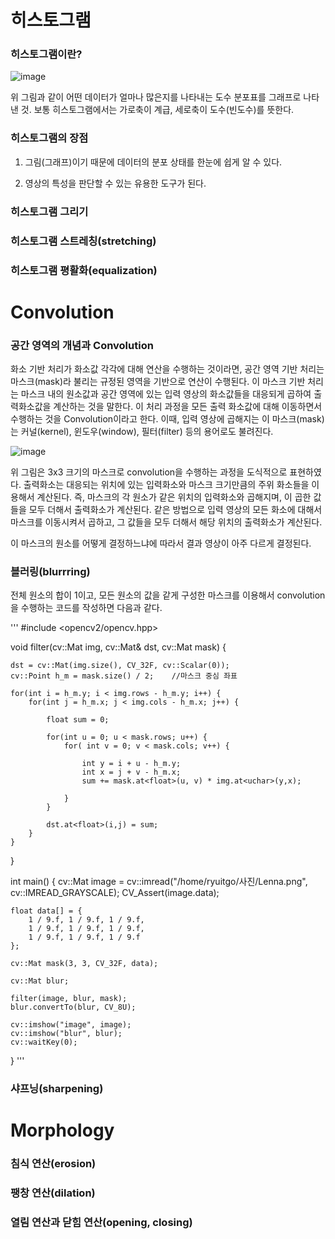 # 히스토그램 

### 히스토그램이란?

![image](https://user-images.githubusercontent.com/23207379/51839842-c0772b00-234d-11e9-95e8-3466a8045072.png)

위 그림과 같이 어떤 데이터가 얼마나 많은지를 나타내는 도수 분포표를 그래프로 나타낸 것. 보통 히스토그램에서는 가로축이 계급, 세로축이 도수(빈도수)를 뜻한다.

### 히스토그램의 장점

1. 그림(그래프)이기 때문에 데이터의 분포 상태를 한눈에 쉽게 알 수 있다.

2. 영상의 특성을 판단할 수 있는 유용한 도구가 된다.

### 히스토그램 그리기

### 히스토그램 스트레칭(stretching)

### 히스토그램 평활화(equalization)


# Convolution

### 공간 영역의 개념과 Convolution

화소 기반 처리가 화소값 각각에 대해 연산을 수행하는 것이라면, 공간 영역 기반 처리는 마스크(mask)라 불리는 규정된 영역을 기반으로 연산이 수행된다. 
이 마스크 기반 처리는 마스크 내의 원소값과 공간 영역에 있는 입력 영상의 화소값들을 대응되게 곱하여 출력화소값을 계산하는 것을 말한다. 이 처리 과정을 모든 출력 화소값에 대해 이동하면서 수행하는 것을 Convolution이라고 한다. 이때, 입력 영상에 곱해지는 이 마스크(mask)는 커널(kernel), 윈도우(window), 필터(filter) 등의 용어로도 불려진다.

![image](https://user-images.githubusercontent.com/23207379/51845695-5bc2cd00-235b-11e9-8062-f2b6977c6aa8.png)

위 그림은 3x3 크기의 마스크로 convolution을 수행하는 과정을 도식적으로 표현하였다. 출력화소는 대응되는 위치에 있는 입력화소와 마스크 크기만큼의 주위 화소들을 이용해서 계산된다. 즉, 마스크의 각 원소가 같은 위치의 입력화소와 곱해지며, 이 곱한 값들을 모두 더해서 출력화소가 계산된다. 같은 방법으로 입력 영상의 모든 화소에 대해서 마스크를 이동시켜서 곱하고, 그 값들을 모두 더해서 해당 위치의 출력화소가 계산된다.

이 마스크의 원소를 어떻게 결정하느냐에 따라서 결과 영상이 아주 다르게 결정된다. 

### 블러링(blurrring)

전체 원소의 합이 1이고, 모든 원소의 값을 같게 구성한 마스크를 이용해서 convolution을 수행하는 코드를 작성하면 다음과 같다.

'''
#include <opencv2/opencv.hpp>

void filter(cv::Mat img, cv::Mat& dst, cv::Mat mask) {

    dst = cv::Mat(img.size(), CV_32F, cv::Scalar(0));
    cv::Point h_m = mask.size() / 2;    //마스크 중심 좌표

    for(int i = h_m.y; i < img.rows - h_m.y; i++) {
        for(int j = h_m.x; j < img.cols - h_m.x; j++) {

            float sum = 0;

            for(int u = 0; u < mask.rows; u++) {
                for( int v = 0; v < mask.cols; v++) {

                    int y = i + u - h_m.y;
                    int x = j + v - h_m.x;
                    sum += mask.at<float>(u, v) * img.at<uchar>(y,x);

                }
            }

            dst.at<float>(i,j) = sum;
        }
    }
}

int main() {
    cv::Mat image = cv::imread("/home/ryuitgo/사진/Lenna.png", cv::IMREAD_GRAYSCALE);
    CV_Assert(image.data);

    float data[] = {
        1 / 9.f, 1 / 9.f, 1 / 9.f,
        1 / 9.f, 1 / 9.f, 1 / 9.f,
        1 / 9.f, 1 / 9.f, 1 / 9.f
    };

    cv::Mat mask(3, 3, CV_32F, data);

    cv::Mat blur;

    filter(image, blur, mask);
    blur.convertTo(blur, CV_8U);

    cv::imshow("image", image);
    cv::imshow("blur", blur);
    cv::waitKey(0);
}
'''


### 샤프닝(sharpening)

# Morphology

### 침식 연산(erosion)

### 팽창 연산(dilation)

### 열림 연산과 닫힘 연산(opening, closing)


